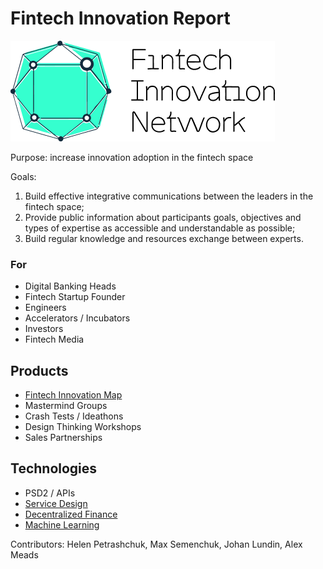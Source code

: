 # Fintech Innovation Report

![](.gitbook/assets/group-32.png)

Purpose: increase innovation adoption in the fintech space

Goals:

1. Build effective integrative communications between the leaders in the fintech space;
2. Provide public information about participants goals, objectives and types of expertise as accessible and understandable as possible; 
3. Build regular knowledge and resources exchange between experts.

### For

* Digital Banking Heads
* Fintech Startup Founder
* Engineers
* Accelerators / Incubators
* Investors
* Fintech Media

## Products

* [Fintech Innovation Map](https://graphcommons.com/graphs/8e845315-ed51-4437-9348-ae316c992aec)
* Mastermind Groups
* Crash Tests / Ideathons
* Design Thinking Workshops
* Sales Partnerships

## Technologies

* PSD2 / APIs
* [Service Design](design-thinking/)
* [Decentralized Finance](architecture-design-protocol/)
* [Machine Learning](machine-learning.md)

Contributors: Helen Petrashchuk, Max Semenchuk, Johan Lundin, Alex Meads

